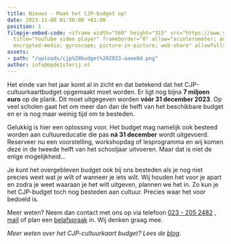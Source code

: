 ```yaml
---
title: Nieuws - Maak het CJP-budget op!
date: 2023-11-08 01:50:00 +01:00
position: 1
filmpje-embed-code: <iframe width="560" height="315" src="https://www.youtube.com/embed/5C9CC6vLBmA?si=jWH5d0chF8XAQqDc"
  title="YouTube video player" frameborder="0" allow="accelerometer; autoplay; clipboard-write;
  encrypted-media; gyroscope; picture-in-picture; web-share" allowfullscreen></iframe>
assets:
- path: "/uploads/cjp%20budget%202023-aaee0d.png"
author: info@opde1sterij.nl
---
```


Het einde van het jaar komt al in zicht en dat betekend dat het CJP-cultuurkaartbudget opgemaakt moet worden. Er ligt nog bijna **7 miljoen euro** op de plank. Dit moet uitgegeven worden **vóór 31 december 2023**. Op veel scholen gaat het om meer dan dan de helft van het beschikbare budget en er is nog maar weinig tijd om te besteden.

Gelukkig is hier een oplossing voor. Het budget mag namelijk ook besteed worden aan cultuureducatie die pas **ná 31 december** wordt uitgevoerd. Reserveer nu een voorstelling, workshopdag of lesprogramma en wij komen deze in de tweede helft van het schooljaar uitvoeren. Maar dat is niet de enige mogelijkheid... 

Je kunt het overgebleven budget ook bij ons besteden als je nog niet precies weet wat je wilt of wanneer je iets wilt. Wij houden het voor je apart en zodra je weet waaraan je het wilt uitgeven, plannen we het in. Zo kun je het CJP-budget toch nog besteden aan cultuur. Precies waar het voor bedoeld is.

Meer weten? Neem dan contact met ons op via telefoon <a href="tel:+31232052482" title="Bel Op de eerste rij">023 - 205 2482</a> , [mail](mailto:boekingen@opde1sterij.nl) of plan een [belafspraak](https://calendly.com/opde1sterij/bellen-over-het-cjp-cultuurkaart-budget) in. Wij denken graag mee.

*Meer weten over het CJP-cultuurkaart budget? Lees de [blog](https://www.opde1sterij.nl/blog/8-11-2023-maak-het-cjp-cultuurkaartbudget-op-voor-31-dec-2023/).*